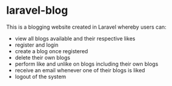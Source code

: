 # laravel-blog

This is a blogging website created in Laravel whereby users can:

* view all blogs available and their respective likes
* register and login 
* create a blog once registered
* delete their own blogs
* perform like and unlike on blogs including their own blogs
* receive an email whenever one of their blogs is liked
* logout of the system 
